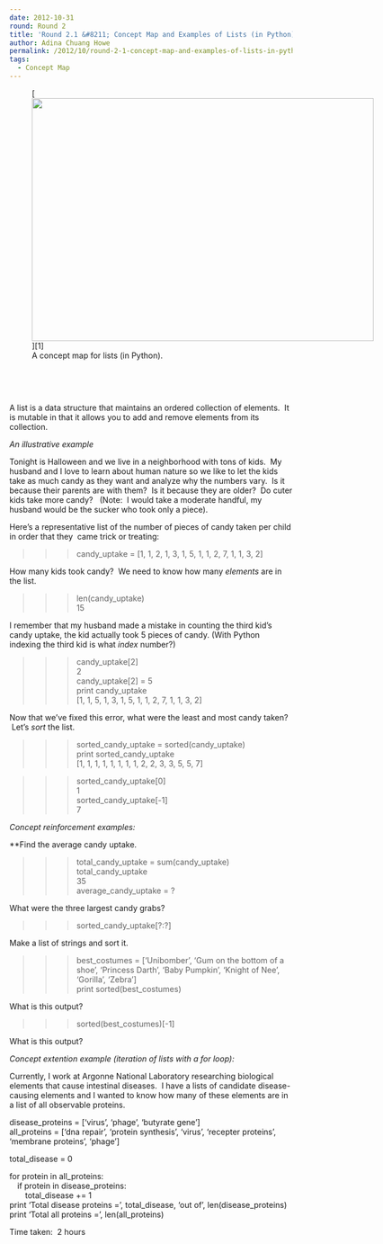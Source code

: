 ```yaml
---
date: 2012-10-31
round: Round 2
title: 'Round 2.1 &#8211; Concept Map and Examples of Lists (in Python)'
author: Adina Chuang Howe
permalink: /2012/10/round-2-1-concept-map-and-examples-of-lists-in-python/
tags:
  - Concept Map
---
```

<figure id="attachment_844" style="width: 608px;" class="wp-caption aligncenter">[<img class=" wp-image-844 " title="List-cm" src="/software-carpentry-training-website/uploads/2012/10/Screen-Shot-2012-10-31-at-9.22.21-AM.png" alt="" width="608" height="432" />][1]<figcaption class="wp-caption-text">A concept map for lists (in Python).</figcaption></figure> 
&nbsp;

&nbsp;

A list is a data structure that maintains an ordered collection of elements.  It is mutable in that it allows you to add and remove elements from its collection.

*An illustrative example*

Tonight is Halloween and we live in a neighborhood with tons of kids.  My husband and I love to learn about human nature so we like to let the kids take as much candy as they want and analyze why the numbers vary.  Is it because their parents are with them?  Is it because they are older?  Do cuter kids take more candy?   (Note:  I would take a moderate handful, my husband would be the sucker who took only a piece).

Here&#8217;s a representative list of the number of pieces of candy taken per child in order that they  came trick or treating:

>>> candy_uptake = [1, 1, 2, 1, 3, 1, 5, 1, 1, 2, 7, 1, 1, 3, 2]

How many kids took candy?  We need to know how many *elements* are in the list.

>>> len(candy_uptake)  
15

I remember that my husband made a mistake in counting the third kid&#8217;s candy uptake, the kid actually took 5 pieces of candy. (With Python indexing the third kid is what *index* number?)

>>> candy_uptake[2]  
2  
>>> candy_uptake[2] = 5  
>>> print candy_uptake  
[1, 1, 5, 1, 3, 1, 5, 1, 1, 2, 7, 1, 1, 3, 2]

Now that we&#8217;ve fixed this error, what were the least and most candy taken?  Let&#8217;s *sort* the list.

>>> sorted\_candy\_uptake = sorted(candy_uptake)  
>>> print sorted\_candy\_uptake  
[1, 1, 1, 1, 1, 1, 1, 1, 2, 2, 3, 3, 5, 5, 7]

>>> sorted\_candy\_uptake[0]  
1  
>>> sorted\_candy\_uptake[-1]  
7

*Concept reinforcement examples:*

**Find the average candy uptake.

>>> total\_candy\_uptake = sum(candy_uptake)  
>>> total\_candy\_uptake  
35  
>>> average\_candy\_uptake = ?

What were the three largest candy grabs?

>>> sorted\_candy\_uptake[?:?]

Make a list of strings and sort it.

>>> best_costumes = [&#8216;Unibomber&#8217;, &#8216;Gum on the bottom of a shoe&#8217;, &#8216;Princess Darth&#8217;, &#8216;Baby Pumpkin&#8217;, &#8216;Knight of Nee&#8217;, &#8216;Gorilla&#8217;, &#8216;Zebra&#8217;]  
>>> print sorted(best_costumes)

What is this output?

>>> sorted(best_costumes)[-1]

What is this output?

*Concept extention example (iteration of lists with a for loop):*

Currently, I work at Argonne National Laboratory researching biological elements that cause intestinal diseases.  I have a lists of candidate disease-causing elements and I wanted to know how many of these elements are in a list of all observable proteins.

disease_proteins = [&#8216;virus&#8217;, &#8216;phage&#8217;, &#8216;butyrate gene&#8217;]  
all_proteins = [&#8216;dna repair&#8217;, &#8216;protein synthesis&#8217;, &#8216;virus&#8217;, &#8216;recepter proteins&#8217;, &#8216;membrane proteins&#8217;, &#8216;phage&#8217;]

total_disease = 0

for protein in all_proteins:  
&emsp;if protein in disease_proteins:  
&emsp;&emsp;total_disease += 1  
print &#8216;Total disease proteins =&#8217;, total\_disease, &#8216;out of&#8217;, len(disease\_proteins)  
print &#8216;Total all proteins =&#8217;, len(all_proteins)

Time taken:  2 hours

 [1]: /software-carpentry-training-website/uploads/2012/10/Screen-Shot-2012-10-31-at-9.22.21-AM.png
